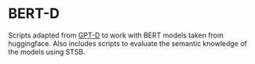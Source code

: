 # BERT-D

Scripts adapted from [GPT-D](https://github.com/linguisticanomalies/hammer-nets) to work with BERT models taken from huggingface. Also includes scripts to evaluate the semantic knowledge of the models using STSB.
